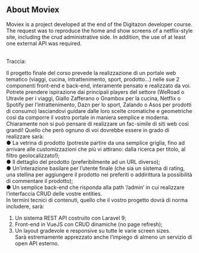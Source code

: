 ## About Moviex

Moviex is a project developed at the end of the Digitazon developer course. The request was to reproduce the home and show screens of a netflix-style site, including the crud administrative side. In addition, the use of at least one external API was required.<br><br>

Traccia:<br>

Il progetto finale del corso prevede la realizzazione di un portale web tematico (viaggi, cucina,
intrattenimento, sport, prodotto...) nelle sue 2 componenti front-end e back-end, interamente
pensato e realizzato da voi.<br>
Potrete prendere ispirazione dai principali players del settore (WeRoad o Utravle per i viaggi, Giallo
Zafferano o Gnambox per la cucina, Netflix o Spotify per l’intrattenimento, Dazn per lo sport,
Zalando o Asos per prodotti di consumo) lasciandovi guidare dalle loro scelte cromatiche e
geometriche così da comporre il vostro portale in maniera semplice e moderna.<br>
Chiaramente non si può pensare di realizzare un fac-simile di siti web così grandi! Quello che però
ognuno di voi dovrebbe essere in grado di realizzare sarà:<br>
● La vetrina di prodotto (potreste partire da una semplice griglia, fino ad arrivare alle
customizzazioni che più vi attirano: dalla ricerca per titolo, al filtro geolocalizzato!);<br>
● Il dettaglio del prodotto (preferibilmente ad un URL diverso);<br>
● Un’interazione basilare per l’utente finale (che sia un sistema di rating, una stellina per
aggiungere il prodotto nei preferiti o addirittura la possibilità di commentare il prodotto);<br>
● Un semplice back-end che risponda alla path ‘/admin’ in cui realizzare l’interfaccia CRUD
delle vostre entities.<br>
In termini tecnici di contenuti, quello che il vostro progetto dovrà di norma includere, sarà:<br>
1. Un sistema REST API costruito con Laravel 9;<br>
2. Front-end in VueJS con CRUD dinamiche (no page refresh);<br>
3. Un layout gradevole e responsive su tutte le varie screen sizes.<br>
Sarà estremamente apprezzato anche l’impiego di almeno un servizio di open API esterno.
